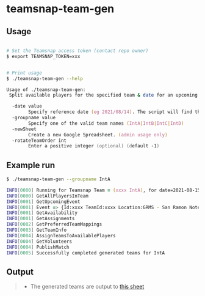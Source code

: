 # teamsnap-team-gen

## Usage
```zsh

# Set the Teamsnap access token (contact repo owner)
$ export TEAMSNAP_TOKEN=xxx


# Print usage
$ ./teamsnap-team-gen --help

Usage of ./teamsnap-team-gen:
 Split available players for the specified team & date for an upcoming game

  -date value
    	Specify reference date (eg 2021/08/14). The script will find the first upcoming match after that date
  -groupname value
    	Specify one of the valid team names (IntA|IntB|IntC|IntD)
  -newSheet
    	Create a new Google Spreadsheet. (admin usage only)
  -rotateTeamOrder int
    	Enter a positive integer (optional) (default -1)


```

## Example run
```zsh
$ ./teamsnap-team-gen --groupname IntA

INFO[0000] Running for Teamsnap Team = (xxxx IntA), for date=2021-08-15 17:10:06.110296 -0700 PDT m=+0.019290270
INFO[0000] GetAllPlayersInTeam
INFO[0001] GetUpcomingEvent
INFO[0001] Event => {Id:xxxx TeamId:xxxx Location:GRMS - San Ramon Notes:Red ball, white jersey game. StartDate:2021-08-15 21:00:00 +0000 UTC Uniform:Whites LeagueName:Intermediate A Games}
INFO[0001] GetAvailability
INFO[0001] GetAssignments
INFO[0002] GetPreferredTeamMappings
INFO[0003] GetTeamInfo
INFO[0004] AssignTeamsToAvailablePlayers
INFO[0004] GetVolunteers
INFO[0004] PublishMatch
INFO[0005] Successfully completed generated teams for IntA
```

## Output

> - The generated teams are output to [this sheet](https://docs.google.com/spreadsheets/d/1jJh3z_DrfJ-rktLmyXKjzhkm8K8oXXk8MZT9OL1xSM0/edit#gid=2101538123)
